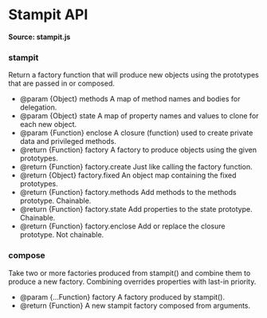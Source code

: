# Stampit API #

**Source: stampit.js**

### stampit ###

Return a factory function that will produce new objects using the
prototypes that are passed in or composed.

* @param {Object} methods A map of method names and bodies for delegation.
* @param {Object} state A map of property names and values to clone for each new object.
* @param {Function} enclose A closure (function) used to create private data and privileged methods.
* @return {Function} factory A factory to produce objects using the given prototypes.
* @return {Function} factory.create Just like calling the factory function.
* @return {Object} factory.fixed An object map containing the fixed prototypes.
* @return {Function} factory.methods Add methods to the methods prototype. Chainable.
* @return {Function} factory.state Add properties to the state prototype. Chainable.
* @return {Function} factory.enclose Add or replace the closure prototype. Not chainable.

### compose ###

Take two or more factories produced from stampit() and
combine them to produce a new factory. Combining overrides
properties with last-in priority.

* @param {...Function} factory A factory produced by stampit().
* @return {Function} A new stampit factory composed from arguments.
